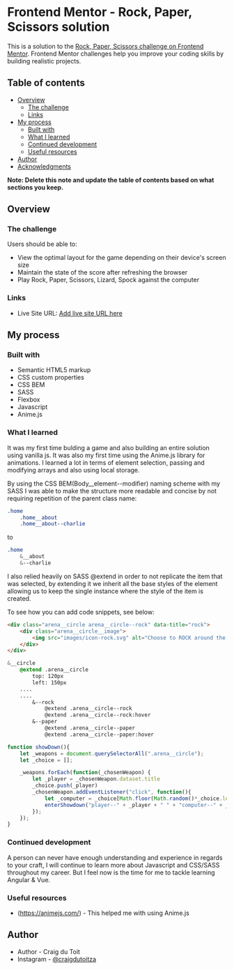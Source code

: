 # Frontend Mentor - Rock, Paper, Scissors solution

This is a solution to the [Rock, Paper, Scissors challenge on Frontend Mentor](https://www.frontendmentor.io/challenges/rock-paper-scissors-game-pTgwgvgH). Frontend Mentor challenges help you improve your coding skills by building realistic projects. 

## Table of contents

- [Overview](#overview)
  - [The challenge](#the-challenge)
  - [Links](#links)
- [My process](#my-process)
  - [Built with](#built-with)
  - [What I learned](#what-i-learned)
  - [Continued development](#continued-development)
  - [Useful resources](#useful-resources)
- [Author](#author)
- [Acknowledgments](#acknowledgments)

**Note: Delete this note and update the table of contents based on what sections you keep.**

## Overview

### The challenge

Users should be able to:

- View the optimal layout for the game depending on their device's screen size
- Maintain the state of the score after refreshing the browser
- Play Rock, Paper, Scissors, Lizard, Spock against the computer

### Links

- Live Site URL: [Add live site URL here](https://crayonblack.github.io)

## My process

### Built with

- Semantic HTML5 markup
- CSS custom properties
- CSS BEM
- SASS
- Flexbox
- Javascript
- Anime.js

### What I learned

It was my first time bulding a game and also building an entire solution using vanilla js. It was also my first time using the Anime.js library for animations.
I learned a lot in terms of element selection, passing and modifying arrays and also using local storage.

By using the CSS BEM(Body__element--modifier) naming scheme with my SASS I was able to make the structure more readable and concise by not requiring repetition of the parent class name:

```css
.home
    .home__about
	.home__about--charlie
```

to

```css
.home
    &__about
	&--charlie
```

I also relied heavily on SASS @extend in order to not replicate the item that was selected, by extending it we inherit all the base styles of the element allowing us to keep the single instance where the style of the item is created.

To see how you can add code snippets, see below:

```html
<div class="arena__circle arena__circle--rock" data-title="rock">
    <div class="arena__circle__image">
        <img src="images/icon-rock.svg" alt="Choose to ROCK around the clock">
    </div>
</div>
```
```css
&__circle
    @extend .arena__circle
        top: 120px
        left: 150px
	....
	....
        &--rock
            @extend .arena__circle--rock
            @extend .arena__circle--rock:hover
        &--paper
            @extend .arena__circle--paper
            @extend .arena__circle--paper:hover	
```
```js
function showDown(){
    let _weapons = document.querySelectorAll(".arena__circle");
    let _choice = [];

    _weapons.forEach(function(_chosenWeapon) {
        let _player = _chosenWeapon.dataset.title
        _choice.push(_player)
        _chosenWeapon.addEventListener("click", function(){
            let _computer = _choice[Math.floor(Math.random()*_choice.length)];
            enterShowdown("player--" + _player + " " + "computer--" + _computer)
        });
    });
}
```

### Continued development

A person can never have enough understanding and experience in regards to your craft, I will continue to learn more about Javascript and CSS/SASS throughout my career.
But I feel now is the time for me to tackle learning Angular & Vue.

### Useful resources

- (https://animejs.com/) - This helped me with using Anime.js

## Author

- Author - Craig du Toit
- Instagram - [@craigdutoitza](https://www.instagram.com/craigdutoitza/)
